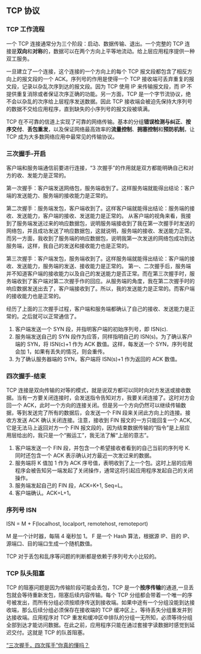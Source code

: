 ## TCP 协议

### TCP 工作流程

一个 TCP 连接通常分为三个阶段：启动、数据传输、退出。一个完整的 TCP 连接是**双向**和**对称**的，数据可以在两个方向上平等地流动。给上层应用程序提供一种双工服务。

一旦建立了一个连接，这个连接的一个方向上的每个 TCP 报文段都包含了相反方向上的报文段的一个 ACK。序列号的作用是使得一个 TCP 接收端可丢弃重复的报文段，记录以杂乱次序到达的报文段。因为 TCP 使用 IP 来传输报文段，而 IP 不提供重复消除或者保证次序正确的功能。另一方面，TCP 是一个字节流协议，绝不会以杂乱的次序给上层程序发送数据。因此 TCP 接收端会被迫先保持大序列号的数据不交给应用程序，直到缺失的小序列号的报文段被填满。

TCP 在不可靠的信道上实现了可靠的网络传输。基本的分组**错误检测与纠正**、**按序交付**、**丢包重发**，以及保证网络最高效率的**流量控制**、**拥塞控制**和**预防机制**，让 TCP 成为大多数网络应用中最常见的传输协议。

### 三次握手-开启

客户端和服务端通信前要进行连接，“3 次握手”的作用就是双方都能明确自己和对方的收、发能力是正常的。

第一次握手：客户端发送网络包，服务端收到了。这样服务端就能得出结论：客户端的发送能力、服务端的接收能力是正常的。

第二次握手：服务端发包，客户端收到了。这样客户端就能得出结论：服务端的接收、发送能力，客户端的接收、发送能力是正常的。 从客户端的视角来看，我接到了服务端发送过来的响应数据包，说明服务端接收到了我在第一次握手时发送的网络包，并且成功发送了响应数据包，这就说明，服务端的接收、发送能力正常。而另一方面，我收到了服务端的响应数据包，说明我第一次发送的网络包成功到达服务端，这样，我自己的发送和接收能力也是正常的。

第三次握手：客户端发包，服务端收到了。这样服务端就能得出结论：客户端的接收、发送能力，服务端的发送、接收能力是正常的。 第一、二次握手后，服务端并不知道客户端的接收能力以及自己的发送能力是否正常。而在第三次握手时，服务端收到了客户端对第二次握手作的回应。从服务端的角度，我在第二次握手时的响应数据发送出去了，客户端接收到了。所以，我的发送能力是正常的。而客户端的接收能力也是正常的。

经历了上面的三次握手过程，客户端和服务端都确认了自己的接收、发送能力是正常的。之后就可以正常通信了。

1. 客户端发送一个 SYN 段，并指明客户端的初始序列号，即 ISN(c).
2. 服务端发送自己的 SYN 段作为应答，同样指明自己的 ISN(s)。为了确认客户端的 SYN，将 ISN(c)+1 作为 ACK 数值。这样，每发送一个 SYN，序列号就会加 1，如果有丢失的情况，则会重传。
3. 为了确认服务器端的 SYN，客户端将 ISN(s)+1 作为返回的 ACK 数值。

### 四次握手-结束

TCP 连接是双向传输的对等的模式，就是说双方都可以同时向对方发送或接收数据。当有一方要关闭连接时，会发送指令告知对方，我要关闭连接了。这时对方会回一个 ACK，此时一个方向的连接关闭。但是另一个方向仍然可以继续传输数据，等到发送完了所有的数据后，会发送一个 FIN 段来关闭此方向上的连接。接收方发送 ACK 确认关闭连接。注意，接收到 FIN 报文的一方只能回复一个 ACK, 它是无法马上返回对方一个 FIN 报文段的，因为结束数据传输的“指令”是上层应用层给出的，我只是一个“搬运工”，我无法了解“上层的意志”。

1. 客户端发送一个 FIN 段，并包含一个希望接收者看到的自己当前的序列号 K. 同时还包含一个 ACK 表示确认对方最近一次发过来的数据。
2. 服务端将 K 值加 1 作为 ACK 序号值，表明收到了上一个包。这时上层的应用程序会被告知另一端发起了关闭操作，通常这将引起应用程序发起自己的关闭操作。
3. 服务端发起自己的 FIN 段，ACK=K+1, Seq=L。
4. 客户端确认。ACK=L+1。

### 序列号 ISN

ISN = M + F(localhost, localport, remotehost, remoteport)

M 是一个计时器，每隔 4 毫秒加 1。 F 是一个 Hash 算法，根据源 IP、目的 IP、源端口、目的端口生成一个随机数值。

TCP 对于丢包和乱序等问题的判断都是依赖于序列号大小比较的。

### TCP 队头阻塞

TCP 的阻塞问题是因为传输阶段可能会丢包，TCP 是一个**按序传输**的通道,一旦丢包就会等待重新发包，阻塞后续内容传输。每个 TCP 分组都会带着一个唯一的序号被发出，而所有分组必须按顺序传送到接收端。如果中途有一个分组没能到达接收端，那么后续分组必须保存在接收端的 TCP 缓冲区上，等待丢失分组重发并到达接收端。应用程序对 TCP 重发和缓冲区中排队的分组一无所知，必须等待分组全部到达才能访问数据。在此之前，应用程序只能在通过套接字读数据时感觉到延迟交付。这就是 TCP 的队首阻塞。

[“三次握手，四次挥手”你真的懂吗？](https://zhuanlan.zhihu.com/p/53374516)
